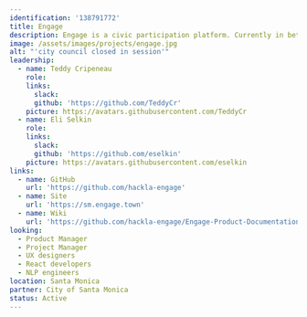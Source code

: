 ```yaml
---
identification: '138791772'
title: Engage
description: Engage is a civic participation platform. Currently in beta, Engage makes it easier for residents of Santa Monica, CA to offer their feedback on policy issues that City Council is considering. Engage aims to increase access for community stakeholders who are unable to attend public meetings or may otherwise feel unheard by their local government.
image: /assets/images/projects/engage.jpg
alt: "'city council closed in session'"
leadership:
  - name: Teddy Cripeneau
    role:
    links:
      slack:
      github: 'https://github.com/TeddyCr'
    picture: https://avatars.githubusercontent.com/TeddyCr
  - name: Eli Selkin
    role:
    links:
      slack:
      github: 'https://github.com/eselkin'
    picture: https://avatars.githubusercontent.com/eselkin
links:
  - name: GitHub
    url: 'https://github.com/hackla-engage'
  - name: Site
    url: 'https://sm.engage.town'
  - name: Wiki
    url: 'https://github.com/hackla-engage/Engage-Product-Documentation/wiki'
looking:
  - Product Manager
  - Project Manager
  - UX designers
  - React developers
  - NLP engineers
location: Santa Monica
partner: City of Santa Monica
status: Active
---
```

